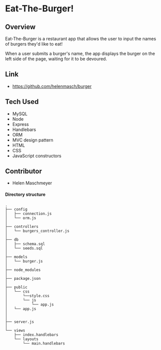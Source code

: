 # Eat-The-Burger!

## Overview
Eat-The-Burger is a restaurant app that allows the user to input the names of burgers they'd like to eat! 

When a user submits a burger's name, the app displays the burger on the left side of the page, waiting for it to be devoured. 

## Link
* https://github.com/helenmasch/burger

## Tech Used
* MySQL
* Node
* Express
* Handlebars
* ORM
* MVC design pattern
* HTML
* CSS
* JavaScript
    constructors

## Contributor
* Helen Maschmeyer


#### Directory structure
```
.
├── config
│   ├── connection.js
│   └── orm.js
│ 
├── controllers
│   └── burgers_controller.js
│
├── db
│   ├── schema.sql
│   └── seeds.sql
│
├── models
│   └── burger.js
│ 
├── node_modules
│ 
├── package.json
│
├── public
│   └── css
│       └──style.css
│       └── js
│           └── app.js
│   └── app.js
│   
│
├── server.js
│
└── views
    ├── index.handlebars
    └── layouts
        └── main.handlebars
```